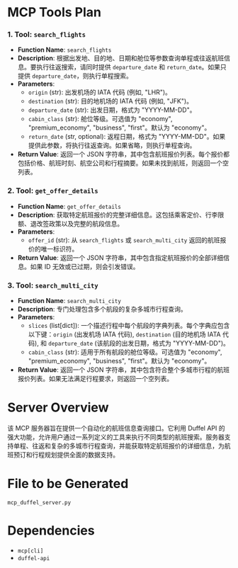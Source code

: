 # MCP Tools Plan

### 1. Tool: `search_flights`

*   **Function Name**: `search_flights`
*   **Description**: 根据出发地、目的地、日期和舱位等参数查询单程或往返航班信息。要执行往返搜索，请同时提供 `departure_date` 和 `return_date`。如果只提供 `departure_date`，则执行单程搜索。
*   **Parameters**:
    *   `origin` (str): 出发机场的 IATA 代码 (例如, "LHR")。
    *   `destination` (str): 目的地机场的 IATA 代码 (例如, "JFK")。
    *   `departure_date` (str): 出发日期，格式为 "YYYY-MM-DD"。
    *   `cabin_class` (str): 舱位等级。可选值为 "economy", "premium_economy", "business", "first"。默认为 "economy"。
    *   `return_date` (str, optional): 返程日期，格式为 "YYYY-MM-DD"。如果提供此参数，将执行往返查询。如果省略，则执行单程查询。
*   **Return Value**: 返回一个 JSON 字符串，其中包含航班报价列表。每个报价都包括价格、航班时刻、航空公司和行程摘要。如果未找到航班，则返回一个空列表。

### 2. Tool: `get_offer_details`

*   **Function Name**: `get_offer_details`
*   **Description**: 获取特定航班报价的完整详细信息。这包括乘客定价、行李限额、退改签政策以及完整的航段信息。
*   **Parameters**:
    *   `offer_id` (str): 从 `search_flights` 或 `search_multi_city` 返回的航班报价的唯一标识符。
*   **Return Value**: 返回一个 JSON 字符串，其中包含指定航班报价的全部详细信息。如果 ID 无效或已过期，则会引发错误。

### 3. Tool: `search_multi_city`

*   **Function Name**: `search_multi_city`
*   **Description**: 专门处理包含多个航段的复杂多城市行程查询。
*   **Parameters**:
    *   `slices` (list[dict]): 一个描述行程中每个航段的字典列表。每个字典应包含以下键：`origin` (出发机场 IATA 代码), `destination` (目的地机场 IATA 代码), 和 `departure_date` (该航段的出发日期，格式为 "YYYY-MM-DD")。
    *   `cabin_class` (str): 适用于所有航段的舱位等级。可选值为 "economy", "premium_economy", "business", "first"。默认为 "economy"。
*   **Return Value**: 返回一个 JSON 字符串，其中包含符合整个多城市行程的航班报价列表。如果无法满足行程要求，则返回一个空列表。

# Server Overview

该 MCP 服务器旨在提供一个自动化的航班信息查询接口。它利用 Duffel API 的强大功能，允许用户通过一系列定义的工具来执行不同类型的航班搜索。服务器支持单程、往返和复杂的多城市行程查询，并能获取特定航班报价的详细信息，为航班预订和行程规划提供全面的数据支持。

# File to be Generated

`mcp_duffel_server.py`

# Dependencies

*   `mcp[cli]`
*   `duffel-api`